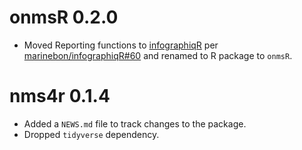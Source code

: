 # onmsR 0.2.0

* Moved Reporting functions to [infographiqR](https://marinebon.org/infographiqR) per [marinebon/infographiqR#60](https://github.com/marinebon/infographiqR/issues/60) and renamed to R package to `onmsR`.

# nms4r 0.1.4

* Added a `NEWS.md` file to track changes to the package.
* Dropped `tidyverse` dependency.
